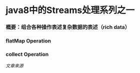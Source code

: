 # java8中的Streams处理系列之一

### 概要：组合各种操作表述复杂数据的表述（rich data）



### flatMap Operation







### collect Operation

















*文章来源* 

[Part 2: Processing Data with Java SE 8 Streams]: https://www.oracle.com/technical-resources/articles/java/architect-streams-pt2.html

